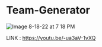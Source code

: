# Team-Generator


![Image 8-18-22 at 7 18 PM](https://user-images.githubusercontent.com/106893616/185512387-8d439efc-525f-4394-a0bc-1c4360387f49.jpg)


LINK : https://youtu.be/-ua3aV-1vXQ

